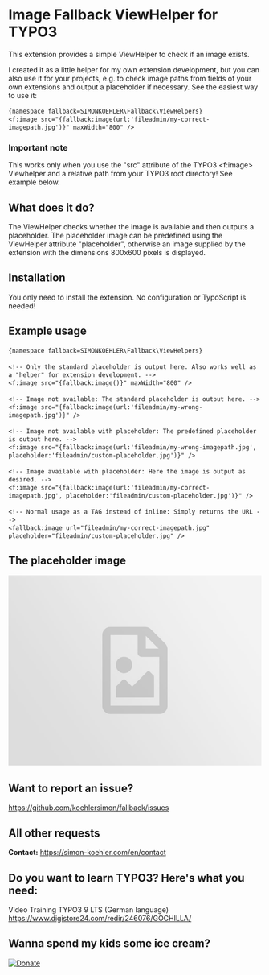 # Image Fallback ViewHelper for TYPO3

This extension provides a simple ViewHelper to check if an image exists.

I created it as a little helper for my own extension development, but you can also use it for your projects, e.g. to check image paths from fields of your own extensions and output a placeholder if necessary. See the easiest way to use it:

```
{namespace fallback=SIMONKOEHLER\Fallback\ViewHelpers}
<f:image src="{fallback:image(url:'fileadmin/my-correct-imagepath.jpg')}" maxWidth="800" />
```

### Important note
This works only when you use the "src" attribute of the TYPO3 <f:image> Viewhelper and a relative path from your TYPO3 root directory! See example below.

## What does it do?

The ViewHelper checks whether the image is available and then outputs a placeholder. The placeholder image can be predefined using the ViewHelper attribute "placeholder", otherwise an image supplied by the extension with the dimensions 800x600 pixels is displayed.

## Installation

You only need to install the extension. No configuration or TypoScript is needed!

## Example usage

```
{namespace fallback=SIMONKOEHLER\Fallback\ViewHelpers}

<!-- Only the standard placeholder is output here. Also works well as a "helper" for extension development. -->
<f:image src="{fallback:image()}" maxWidth="800" />

<!-- Image not available: The standard placeholder is output here. -->
<f:image src="{fallback:image(url:'fileadmin/my-wrong-imagepath.jpg')}" />

<!-- Image not available with placeholder: The predefined placeholder is output here. -->
<f:image src="{fallback:image(url:'fileadmin/my-wrong-imagepath.jpg', placeholder:'fileadmin/custom-placeholder.jpg')}" />

<!-- Image available with placeholder: Here the image is output as desired. -->
<f:image src="{fallback:image(url:'fileadmin/my-correct-imagepath.jpg', placeholder:'fileadmin/custom-placeholder.jpg')}" />

<!-- Normal usage as a TAG instead of inline: Simply returns the URL -->
<fallback:image url="fileadmin/my-correct-imagepath.jpg" placeholder="fileadmin/custom-placeholder.jpg" />
```

## The placeholder image

![alt text](https://raw.githubusercontent.com/koehlersimon/fallback/master/Resources/Public/Images/placeholder.jpg "Example Placeholder")

## Want to report an issue?

https://github.com/koehlersimon/fallback/issues

## All other requests

**Contact:** https://simon-koehler.com/en/contact

## Do you want to learn TYPO3? Here's what you need:
Video Training TYPO3 9 LTS (German language)
https://www.digistore24.com/redir/246076/GOCHILLA/

## Wanna spend my kids some ice cream?
[![Donate](https://img.shields.io/badge/Donate-PayPal-green.svg)](https://paypal.me/typo3freelancer/5)
